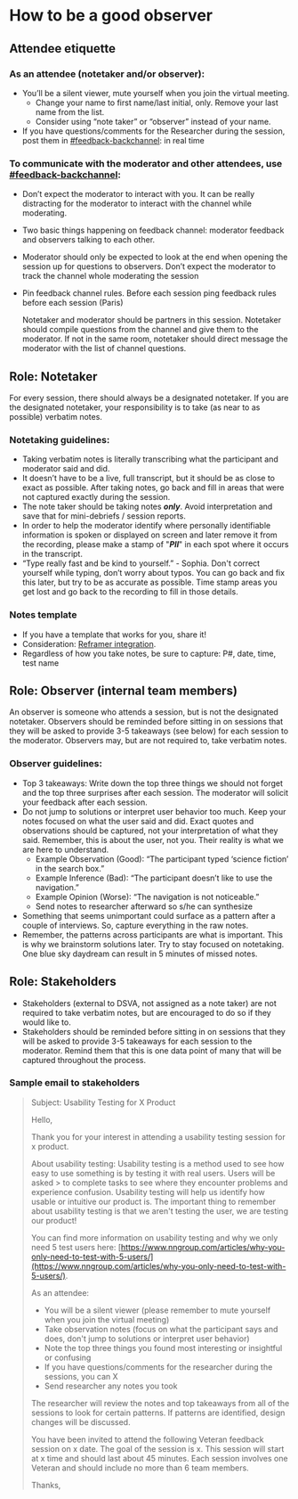 # How to be a good observer

## Attendee etiquette

### As an attendee \(notetaker and/or observer\):

* You’ll be a silent viewer, mute yourself when you join the virtual meeting.
  * Change your name to first name/last initial, only. Remove your last name from the list.
  * Consider using “note taker” or “observer” instead of your name.
* If you have questions/comments for the Researcher during the session, post them in [\#feedback-backchannel](https://dsva.slack.com/messages/C40B45NJK/details/): in real time

### To communicate with the moderator and other attendees, use [\#feedback-backchannel](https://dsva.slack.com/messages/C40B45NJK/details/):

* Don’t expect the moderator to interact with you. It can be really distracting for the moderator to interact with the channel while moderating.
* Two basic things happening on feedback channel: moderator feedback and observers talking to each other.
* Moderator should only be expected to look at the end when opening the session up for questions to observers. Don’t expect the moderator to track the channel whole moderating the session
* Pin feedback channel rules. Before each session ping feedback rules before each session \(Paris\)

  Notetaker and moderator should be partners in this session. Notetaker should compile questions from the channel and give them to the moderator. If not in the same room, notetaker should direct message the moderator with the list of channel questions.

## Role: Notetaker

For every session, there should always be a designated notetaker. If you are the designated notetaker, your responsibility is to take \(as near to as possible\) verbatim notes.

### Notetaking guidelines:

* Taking verbatim notes is literally transcribing what the participant and moderator said and did.
* It doesn’t have to be a live, full transcript, but it should be as close to exact as possible. After taking notes, go back and fill in areas that were not captured exactly during the session.
* The note taker should be taking notes _**only**_. Avoid interpretation and save that for mini-debriefs / session reports.
* In order to help the moderator identify where personally identifiable information is spoken or displayed on screen and later remove it from the recording, please make a stamp of "_**PII**_" in each spot where it occurs in the transcript.
* “Type really fast and be kind to yourself.” - Sophia. Don't correct yourself while typing, don’t worry about typos. You can go back and fix this later, but try to be as accurate as possible. Time stamp areas you get lost and go back to the recording to fill in those details.

### Notes template

* If you have a template that works for you, share it!
* Consideration: [Reframer integration](https://github.com/department-of-veterans-affairs/va.gov-team/blob/master/platform/research/synthesis/how-to-use-reframer.md).
* Regardless of how you take notes, be sure to capture: P\#, date, time, test name

## Role: Observer \(internal team members\)

An observer is someone who attends a session, but is not the designated notetaker. Observers should be reminded before sitting in on sessions that they will be asked to provide 3-5 takeaways \(see below\) for each session to the moderator. Observers may, but are not required to, take verbatim notes.

### Observer guidelines:

* Top 3 takeaways: Write down the top three things we should not forget and the top three surprises after each session. The moderator will solicit your feedback after each session.
* Do not jump to solutions or interpret user behavior too much. Keep your notes focused on what the user said and did. Exact quotes and observations should be captured, not your interpretation of what they said. Remember, this is about the user, not you. Their reality is what we are here to understand.
  * Example Observation \(Good\): “The participant typed ‘science fiction’ in the search box.”
  * Example Inference \(Bad\): “The participant doesn’t like to use the navigation.”
  * Example Opinion \(Worse\): “The navigation is not noticeable.”
  * Send notes to researcher afterward so s/he can synthesize
* Something that seems unimportant could surface as a pattern after a couple of interviews. So, capture everything in the raw notes.
* Remember, the patterns across participants are what is important. This is why we brainstorm solutions later. Try to stay focused on notetaking. One blue sky daydream can result in 5 minutes of missed notes. 

## Role: Stakeholders

* Stakeholders \(external to DSVA, not assigned as a note taker\) are not required to take verbatim notes, but are encouraged to do so if they would like to.
* Stakeholders should be reminded before sitting in on sessions that they will be asked to provide 3-5 takeaways for each session to the moderator. Remind them that this is one data point of many that will be captured throughout the process.

### Sample email to stakeholders

> Subject: Usability Testing for X Product
>
> Hello,
>
> Thank you for your interest in attending a usability testing session for x product.
>
> About usability testing: Usability testing is a method used to see how easy to use something is by testing it with real users. Users will be asked &gt; to complete tasks to see where they encounter problems and experience confusion. Usability testing will help us identify how usable or intuitive our product is. The important thing to remember about usability testing is that we aren't testing the user, we are testing our product!
>
> You can find more information on usability testing and why we only need 5 test users here: [https://www.nngroup.com/articles/why-you-only-need-to-test-with-5-users/](https://www.nngroup.com/articles/why-you-only-need-to-test-with-5-users/).
>
> As an attendee:
>
> * You will be a silent viewer \(please remember to mute yourself when you join the virtual meeting\)
> * Take observation notes \(focus on what the participant says and does, don't jump to solutions or interpret user behavior\)
> * Note the top three things you found most interesting or insightful or confusing 
> * If you have questions/comments for the researcher during the sessions, you can X
> * Send researcher any notes you took
>
> The researcher will review the notes and top takeaways from all of the sessions to look for certain patterns. If patterns are identified, design changes will be discussed.
>
> You have been invited to attend the following Veteran feedback session on x date. The goal of the session is x. This session will start at x time and should last about 45 minutes. Each session involves one Veteran and should include no more than 6 team members.
>
> Thanks,

